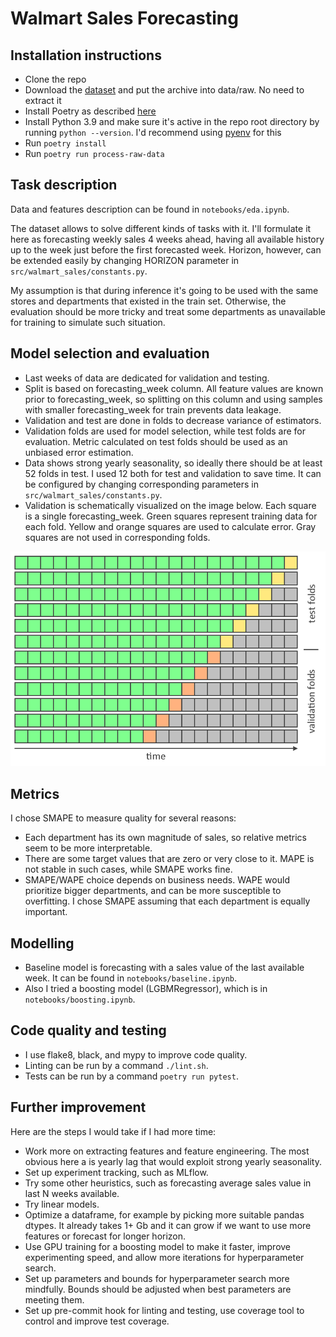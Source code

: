 # Walmart Sales Forecasting

## Installation instructions
- Clone the repo
- Download the [dataset](https://www.kaggle.com/datasets/aslanahmedov/walmart-sales-forecast/) and put the archive into data/raw. No need to extract it
- Install Poetry as described [here](https://python-poetry.org/docs/#installation)
- Install Python 3.9 and make sure it's active in the repo root directory by running ```python --version```. I'd recommend using [pyenv](https://github.com/pyenv/pyenv) for this
- Run ```poetry install```
- Run ```poetry run process-raw-data```

## Task description
Data and features description can be found in ```notebooks/eda.ipynb```.  

The dataset allows to solve different kinds of tasks with it. I'll formulate it here as forecasting weekly sales 4 weeks ahead, having all available history up to the week just before the first forecasted week. Horizon, however, can be extended easily by changing HORIZON parameter in ```src/walmart_sales/constants.py```.  

My assumption is that during inference it's going to be used with the same stores and departments that existed in the train set. Otherwise, the evaluation should be more tricky and treat some departments as unavailable for training to simulate such situation.

## Model selection and evaluation
- Last weeks of data are dedicated for validation and testing. 
- Split is based on forecasting_week column. All feature values are known prior to forecasting_week, so splitting on this column and using samples with smaller forecasting_week for train prevents data leakage. 
- Validation and test are done in folds to decrease variance of estimators. 
- Validation folds are used for model selection, while test folds are for evaluation. Metric calculated on test folds should be used as an unbiased error estimation. 
- Data shows strong yearly seasonality, so ideally there should be at least 52 folds in test. I used 12 both for test and validation to save time. It can be configured by changing corresponding parameters in ```src/walmart_sales/constants.py```.
- Validation is schematically visualized on the image below. Each square is a single forecasting_week. Green squares represent training data for each fold. Yellow and orange squares are used to calculate error. Gray squares are not used in corresponding folds.  

![validation schema](img/validation_schema.png)


## Metrics
I chose SMAPE to measure quality for several reasons:
- Each department has its own magnitude of sales, so relative metrics seem to be more interpretable.  
- There are some target values that are zero or very close to it. MAPE is not stable in such cases, while SMAPE works fine.
- SMAPE/WAPE choice depends on business needs. WAPE would prioritize bigger departments, and can be more susceptible to overfitting. I chose SMAPE assuming that each department is equally important.


## Modelling
- Baseline model is forecasting with a sales value of the last available week. It can be found in ```notebooks/baseline.ipynb```.
- Also I tried a boosting model (LGBMRegressor), which is in ```notebooks/boosting.ipynb```.


## Code quality and testing
- I use flake8, black, and mypy to improve code quality.
- Linting can be run by a command ```./lint.sh```.
- Tests can be run by a command ```poetry run pytest```.


## Further improvement
Here are the steps I would take if I had more time:  
- Work more on extracting features and feature engineering. The most obvious here a is yearly lag that would exploit strong yearly seasonality.
- Set up experiment tracking, such as MLflow.
- Try some other heuristics, such as forecasting average sales value in last N weeks available.
- Try linear models. 
- Optimize a dataframe, for example by picking more suitable pandas dtypes. It already takes 1+ Gb and it can grow if we want to use more features or forecast for longer horizon.
- Use GPU training for a boosting model to make it faster,  improve experimenting speed, and allow more iterations for hyperparameter search.
- Set up parameters and bounds for hyperparameter search more mindfully. Bounds should be adjusted when best parameters are meeting them.
- Set up pre-commit hook for linting and testing, use coverage tool to control and improve test coverage. 

